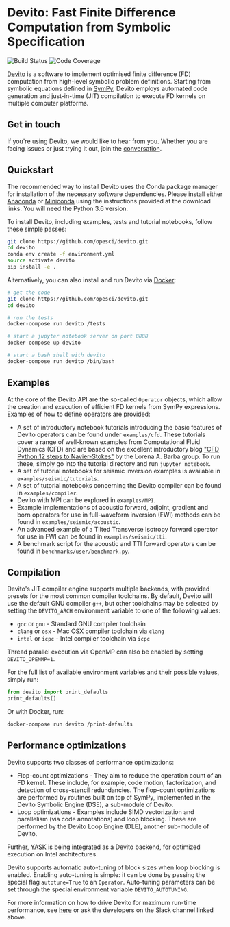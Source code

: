 # Devito: Fast Finite Difference Computation from Symbolic Specification

![Build Status](https://travis-ci.org/opesci/devito.svg?branch=master)
![Code Coverage](https://codecov.io/gh/opesci/devito/branch/master/graph/badge.svg)

[Devito](http://www.devitoproject.org) is a software to
implement optimised finite difference (FD) computation from
high-level symbolic problem definitions. Starting from symbolic
equations defined in [SymPy](http://www.sympy.org/en/index.html),
Devito employs automated code generation and just-in-time (JIT)
compilation to execute FD kernels on multiple computer platforms.

## Get in touch

If you're using Devito, we would like to hear from you. Whether you
are facing issues or just trying it out, join the
[conversation](https://opesci-slackin.now.sh).

## Quickstart

The recommended way to install Devito uses the Conda package manager
for installation of the necessary software dependencies. Please
install either [Anaconda](https://www.continuum.io/downloads) or
[Miniconda](https://conda.io/miniconda.html) using the instructions
provided at the download links. You will need the Python 3.6 version.

To install Devito, including examples, tests and tutorial notebooks,
follow these simple passes:

```sh
git clone https://github.com/opesci/devito.git
cd devito
conda env create -f environment.yml
source activate devito
pip install -e .
```

Alternatively, you can also install and run Devito via
[Docker](https://www.docker.com/):

```sh
# get the code
git clone https://github.com/opesci/devito.git
cd devito

# run the tests
docker-compose run devito /tests

# start a jupyter notebook server on port 8888
docker-compose up devito

# start a bash shell with devito
docker-compose run devito /bin/bash
```

## Examples

At the core of the Devito API are the so-called `Operator` objects, which
allow the creation and execution of efficient FD kernels from SymPy
expressions. Examples of how to define operators are provided:

* A set of introductory notebook tutorials introducing the basic
  features of Devito operators can be found under
  `examples/cfd`. These tutorials cover a range of well-known examples
  from Computational Fluid Dynamics (CFD) and are based on the excellent
  introductory blog ["CFD Python:12 steps to
  Navier-Stokes"](http://lorenabarba.com/blog/cfd-python-12-steps-to-navier-stokes/)
  by the Lorena A. Barba group. To run these, simply go into the tutorial
  directory and run `jupyter notebook`.
* A set of tutorial notebooks for seismic inversion examples is available in
  `examples/seismic/tutorials`.
* A set of tutorial notebooks concerning the Devito compiler can be found in
  `examples/compiler`.
* Devito with MPI can be explored in `examples/MPI`.
* Example implementations of acoustic forward, adjoint, gradient and born
  operators for use in full-waveform inversion (FWI) methods can be found in
  `examples/seismic/acoustic`.
* An advanced example of a Tilted Transverse Isotropy forward operator
  for use in FWI can be found in `examples/seismic/tti`.
* A benchmark script for the acoustic and TTI forward operators can be
  found in `benchmarks/user/benchmark.py`.


## Compilation

Devito's JIT compiler engine supports multiple backends, with provided
presets for the most common compiler toolchains. By default, Devito
will use the default GNU compiler `g++`, but other toolchains may be
selected by setting the `DEVITO_ARCH` environment variable to one of
the following values:
 * `gcc` or `gnu` - Standard GNU compiler toolchain
 * `clang` or `osx` - Mac OSX compiler toolchain via `clang`
 * `intel` or `icpc` - Intel compiler toolchain via `icpc`

Thread parallel execution via OpenMP can also be enabled by setting
`DEVITO_OPENMP=1`.

For the full list of available environment variables and their
possible values, simply run:

```py
from devito import print_defaults
print_defaults()
```

Or with Docker, run:

```sh
docker-compose run devito /print-defaults
```

## Performance optimizations

Devito supports two classes of performance optimizations:
 * Flop-count optimizations - They aim to reduce the operation count of an FD
   kernel. These include, for example, code motion, factorization, and
   detection of cross-stencil redundancies. The flop-count optimizations
   are performed by routines built on top of SymPy, implemented in the
   Devito Symbolic Engine (DSE), a sub-module of Devito.
 * Loop optimizations - Examples include SIMD vectorization and parallelism
   (via code annotations) and loop blocking. These are performed by the Devito
   Loop Engine (DLE), another sub-module of Devito.

Further, [YASK](https://github.com/intel/yask) is being integrated as a Devito
backend, for optimized execution on Intel architectures.

Devito supports automatic auto-tuning of block sizes when loop blocking is
enabled. Enabling auto-tuning is simple: it can be done by passing the special
flag `autotune=True` to an `Operator`. Auto-tuning parameters can be set
through the special environment variable `DEVITO_AUTOTUNING`.

For more information on how to drive Devito for maximum run-time performance,
see [here](benchmarks/user/README.md) or ask the developers on the Slack
channel linked above.
